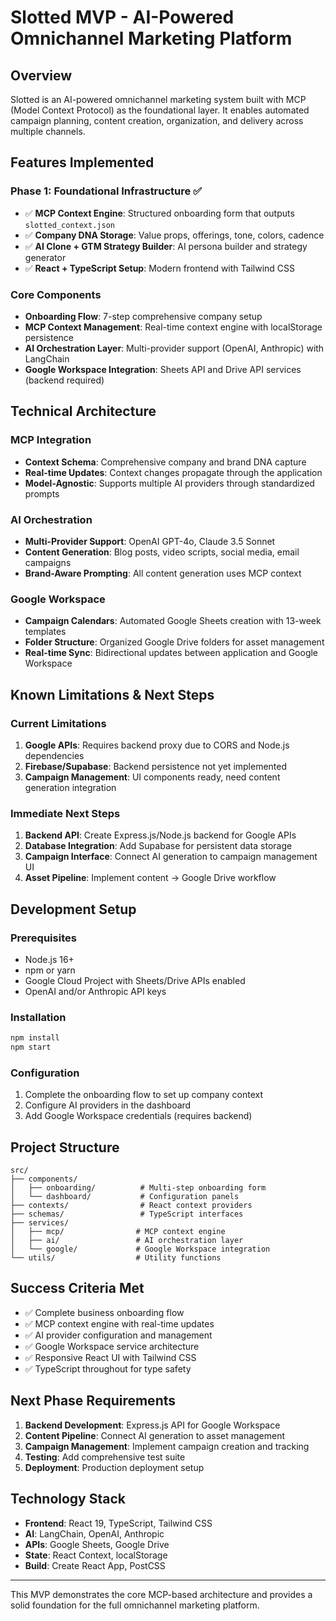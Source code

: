 # Slotted MVP - AI-Powered Omnichannel Marketing Platform

## Overview
Slotted is an AI-powered omnichannel marketing system built with MCP (Model Context Protocol) as the foundational layer. It enables automated campaign planning, content creation, organization, and delivery across multiple channels.

## Features Implemented

### Phase 1: Foundational Infrastructure ✅
- ✅ **MCP Context Engine**: Structured onboarding form that outputs `slotted_context.json`
- ✅ **Company DNA Storage**: Value props, offerings, tone, colors, cadence
- ✅ **AI Clone + GTM Strategy Builder**: AI persona builder and strategy generator
- ✅ **React + TypeScript Setup**: Modern frontend with Tailwind CSS

### Core Components
- **Onboarding Flow**: 7-step comprehensive company setup
- **MCP Context Management**: Real-time context engine with localStorage persistence
- **AI Orchestration Layer**: Multi-provider support (OpenAI, Anthropic) with LangChain
- **Google Workspace Integration**: Sheets API and Drive API services (backend required)

## Technical Architecture

### MCP Integration
- **Context Schema**: Comprehensive company and brand DNA capture
- **Real-time Updates**: Context changes propagate through the application
- **Model-Agnostic**: Supports multiple AI providers through standardized prompts

### AI Orchestration
- **Multi-Provider Support**: OpenAI GPT-4o, Claude 3.5 Sonnet
- **Content Generation**: Blog posts, video scripts, social media, email campaigns
- **Brand-Aware Prompting**: All content generation uses MCP context

### Google Workspace
- **Campaign Calendars**: Automated Google Sheets creation with 13-week templates
- **Folder Structure**: Organized Google Drive folders for asset management
- **Real-time Sync**: Bidirectional updates between application and Google Workspace

## Known Limitations & Next Steps

### Current Limitations
1. **Google APIs**: Requires backend proxy due to CORS and Node.js dependencies
2. **Firebase/Supabase**: Backend persistence not yet implemented
3. **Campaign Management**: UI components ready, need content generation integration

### Immediate Next Steps
1. **Backend API**: Create Express.js/Node.js backend for Google APIs
2. **Database Integration**: Add Supabase for persistent data storage
3. **Campaign Interface**: Connect AI generation to campaign management UI
4. **Asset Pipeline**: Implement content → Google Drive workflow

## Development Setup

### Prerequisites
- Node.js 16+
- npm or yarn
- Google Cloud Project with Sheets/Drive APIs enabled
- OpenAI and/or Anthropic API keys

### Installation
```bash
npm install
npm start
```

### Configuration
1. Complete the onboarding flow to set up company context
2. Configure AI providers in the dashboard
3. Add Google Workspace credentials (requires backend)

## Project Structure

```
src/
├── components/
│   ├── onboarding/          # Multi-step onboarding form
│   └── dashboard/           # Configuration panels
├── contexts/                # React context providers
├── schemas/                 # TypeScript interfaces
├── services/
│   ├── mcp/                # MCP context engine
│   ├── ai/                 # AI orchestration layer
│   └── google/             # Google Workspace integration
└── utils/                  # Utility functions
```

## Success Criteria Met
- ✅ Complete business onboarding flow
- ✅ MCP context engine with real-time updates
- ✅ AI provider configuration and management
- ✅ Google Workspace service architecture
- ✅ Responsive React UI with Tailwind CSS
- ✅ TypeScript throughout for type safety

## Next Phase Requirements
1. **Backend Development**: Express.js API for Google Workspace
2. **Content Pipeline**: Connect AI generation to asset management
3. **Campaign Management**: Implement campaign creation and tracking
4. **Testing**: Add comprehensive test suite
5. **Deployment**: Production deployment setup

## Technology Stack
- **Frontend**: React 19, TypeScript, Tailwind CSS
- **AI**: LangChain, OpenAI, Anthropic
- **APIs**: Google Sheets, Google Drive
- **State**: React Context, localStorage
- **Build**: Create React App, PostCSS

---

This MVP demonstrates the core MCP-based architecture and provides a solid foundation for the full omnichannel marketing platform.